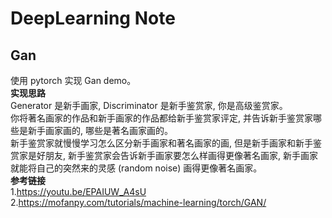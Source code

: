 # DeepLearning Note
## Gan
使用 pytorch 实现 Gan demo。  
**实现思路**  
Generator 是新手画家, Discriminator 是新手鉴赏家, 你是高级鉴赏家。  
你将著名画家的作品和新手画家的作品都给新手鉴赏家评定, 并告诉新手鉴赏家哪些是新手画家画的, 哪些是著名画家画的。  
新手鉴赏家就慢慢学习怎么区分新手画家和著名画家的画, 但是新手画家和新手鉴赏家是好朋友, 新手鉴赏家会告诉新手画家要怎么样画得更像著名画家, 新手画家就能将自己的突然来的灵感 (random noise) 画得更像著名画家。  
**参考链接**  
1.https://youtu.be/EPAIUW_A4sU  
2.https://mofanpy.com/tutorials/machine-learning/torch/GAN/

